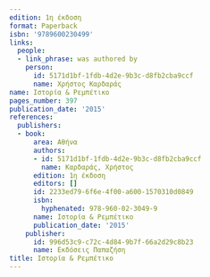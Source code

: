 ```yaml
---
edition: 1η έκδοση
format: Paperback
isbn: '9789600230499'
links:
  people:
  - link_phrase: was authored by
    person:
      id: 5171d1bf-1fdb-4d2e-9b3c-d8fb2cba9ccf
      name: Χρήστος Καρδαράς
name: Ιστορία & Ρεμπέτικο
pages_number: 397
publication_date: '2015'
references:
  publishers:
  - book:
      area: Αθήνα
      authors:
      - id: 5171d1bf-1fdb-4d2e-9b3c-d8fb2cba9ccf
        name: Καρδαράς, Χρήστος
      edition: 1η έκδοση
      editors: []
      id: 2233ed79-6f6e-4f00-a600-1570310d0849
      isbn:
        hyphenated: 978-960-02-3049-9
      name: Ιστορία & Ρεμπέτικο
      publication_date: '2015'
    publisher:
      id: 996d53c9-c72c-4d84-9b7f-66a2d29c8b23
      name: Εκδόσεις Παπαζήση
title: Ιστορία & Ρεμπέτικο
---
```


